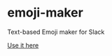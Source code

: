 # emoji-maker
Text-based Emoji maker for Slack



[Use it here](https://stolksdorf.github.io/emoji-maker/)